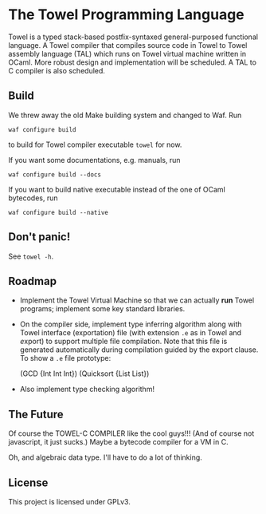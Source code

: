 The Towel Programming Language
====

Towel is a typed stack-based postfix-syntaxed general-purposed functional
language. A Towel compiler that compiles source code in Towel to Towel assembly
language (TAL) which runs on Towel virtual machine written in OCaml. More
robust design and implementation will be scheduled. A TAL to C compiler is also
scheduled.


Build
----

We threw away the old Make building system and changed to Waf. Run

    waf configure build

to build for Towel compiler executable `towel` for now.

If you want some documentations, e.g. manuals, run

    waf configure build --docs

If you want to build native executable instead of the one of OCaml bytecodes,
run

    waf configure build --native

Don't panic!
----

See `towel -h`.

Roadmap
----

* Implement the Towel Virtual Machine so that we can actually **run** Towel
programs; implement some key standard libraries.

* On the compiler side, implement type inferring algorithm along with Towel
interface (exportation) file (with extension `.e` as in Tow*e*l and *e*xport)
to support multiple file compilation. Note that this file is generated
automatically during compilation guided by the export clause.
To show a `.e` file prototype:

    (GCD {Int Int Int})
    (Quicksort {List List})

* Also implement type checking algorithm!

The Future
----

Of course the TOWEL-C COMPILER like the cool guys!!! (And of course not javascript, it just sucks.)
Maybe a bytecode compiler for a VM in C.

Oh, and algebraic data type. I'll have to do a lot of thinking.

License
----

This project is licensed under GPLv3.
